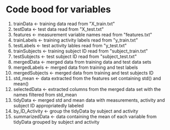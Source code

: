 # Code bood for variables

1. trainData <- training data read from "X_train.txt"
2. testData <- test data read from "X_test.txt"
3. features <- measurement variable names read from "features.txt"
4. trainLabels <- training activity labels read from "y_train.txt"
5. testLabels <- test activity lables read from "y_test.txt"
6. trainSubjects <- training subject ID read from "subject_train.txt"
7. testSubjects <- test subject ID read from "subject_test.txt"
8. mergedData <- merged data from training data and test data sets
9. mergedLabels <- merged data from training and test labels
10. mergedSubjects <- merged data from training and test subjects ID
11. std_mean <- data extracted from the features set containing std() and mean()
12. selectedData <- extracted columns from the merged data set with the names filtered from std_mean
13. tidyData <- merged std and mean data with measurements, activity and subject ID appropriatedly labeled
14. by_ID_Activity <- group the tidyData by subject and activity
15. summarizedData <- data containing the mean of each variable from tidyData grouped by subject and activity
